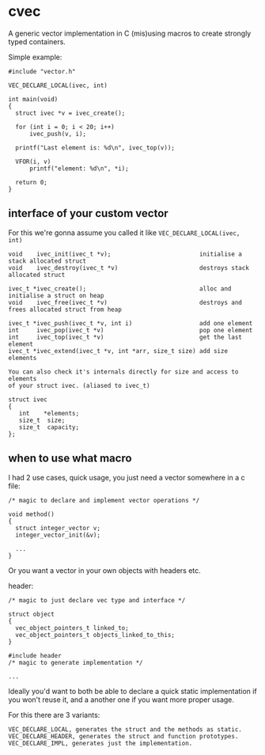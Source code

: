 # cvec

A generic vector implementation in C (mis)using macros to create strongly typed containers.

Simple example:
```
#include "vector.h"

VEC_DECLARE_LOCAL(ivec, int)

int main(void)
{
  struct ivec *v = ivec_create();

  for (int i = 0; i < 20; i++)
      ivec_push(v, i);

  printf("Last element is: %d\n", ivec_top(v));

  VFOR(i, v)
      printf("element: %d\n", *i);

  return 0;
}
```

## interface of your custom vector

For this we're gonna assume you called it like `VEC_DECLARE_LOCAL(ivec, int)`

```{c}
void    ivec_init(ivec_t *v);                         initialise a stack allocated struct
void    ivec_destroy(ivec_t *v)                       destroys stack allocated struct

ivec_t *ivec_create();                                alloc and initialise a struct on heap
void    ivec_free(ivec_t *v)                          destroys and frees allocated struct from heap

ivec_t *ivec_push(ivec_t *v, int i)                   add one element
int     ivec_pop(ivec_t *v)                           pop one element
int     ivec_top(ivec_t *v)                           get the last element
ivec_t *ivec_extend(ivec_t *v, int *arr, size_t size) add size elements

You can also check it's internals directly for size and access to elements
of your struct ivec. (aliased to ivec_t)

struct ivec
{
   int    *elements;
   size_t  size;
   size_t  capacity;
};
```

## when to use what macro

I had 2 use cases, quick usage, you just need a vector somewhere in a c file:

```{c}
/* magic to declare and implement vector operations */

void method()
{
  struct integer_vector v;
  integer_vector_init(&v);

  ...
}
```

Or you want a vector in your own objects with headers etc.

header:
```{c}
/* magic to just declare vec type and interface */

struct object
{
  vec_object_pointers_t linked_to;
  vec_object_pointers_t objects_linked_to_this;
}
```

```{c}
#include header
/* magic to generate implementation */

...
```

Ideally you'd want to both be able to declare a quick static implementation
if you won't reuse it, and a another one if you want more proper usage.

For this there are 3 variants:

```
VEC_DECLARE_LOCAL, generates the struct and the methods as static.
VEC_DECLARE_HEADER, generates the struct and function prototypes.
VEC_DECLARE_IMPL, generates just the implementation.
```
